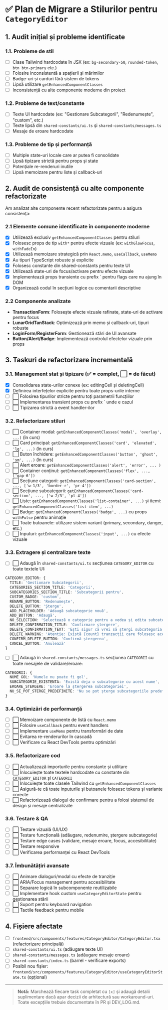 # ✅ Plan de Migrare a Stilurilor pentru `CategoryEditor`

## 1. Audit inițial și probleme identificate

### 1.1. Probleme de stil
- [ ] Clase Tailwind hardcodate în JSX (ex: `bg-secondary-50`, `rounded-token`, `btn btn-primary` etc.)
- [ ] Folosire inconsistentă a spațierii și mărimilor
- [ ] Badge-uri și carduri fără sistem de tokens
- [ ] Lipsă utilizare `getEnhancedComponentClasses`
- [ ] Inconsistență cu alte componente moderne din proiect

### 1.2. Probleme de text/constante
- [ ] Texte UI hardcodate (ex: "Gestionare Subcategorii", "Redenumește", "custom", etc.)
- [ ] Texte lipsă din `shared-constants/ui.ts` și `shared-constants/messages.ts`
- [ ] Mesaje de eroare hardcodate

### 1.3. Probleme de tip și performanță
- [ ] Multiple state-uri locale care ar putea fi consolidate
- [ ] Lipsă tipizare strictă pentru props și state
- [ ] Potențiale re-renderuri inutile
- [ ] Lipsă memoizare pentru liste și callback-uri

## 2. Audit de consistență cu alte componente refactorizate

Am analizat alte componente recent refactorizate pentru a asigura consistența:

### 2.1 Elemente comune identificate în componente moderne
- [x] Utilizează exclusiv `getEnhancedComponentClasses` pentru stiluri
- [x] Folosesc props de tip `with*` pentru efecte vizuale (ex: `withGlowFocus`, `withFadeIn`)
- [x] Utilizează memoizare strategică prin `React.memo`, `useCallback`, `useMemo`
- [x] Au tipuri TypeScript robuste și explicite
- [x] Folosesc constante din shared-constants pentru texte UI
- [x] Utilizează state-uri de focus/activare pentru efecte vizuale
- [x] Implementează props transiente cu prefix ` pentru flags care nu ajung în DOM
- [x] Organizează codul în secțiuni logice cu comentarii descriptive

### 2.2 Componente analizate
- **TransactionForm**: Folosește efecte vizuale rafinate, state-uri de activare pentru focus
- **LunarGridTanStack**: Optimizează prin memo și callback-uri, tipuri robuste
- **LoginForm/RegisterForm**: Gestionează stări de UI avansate
- **Button/Alert/Badge**: Implementează controlul efectelor vizuale prin props

## 3. Taskuri de refactorizare incrementală

### 3.1. Management stat și tipizare (✅ = complet, ⬜ = de făcut)
- [x] Consolidarea state-urilor conexe (ex: editingCell și deletingCell)
- [x] Definirea interfețelor explicite pentru toate props-urile interne
- [ ] ⬜ Folosirea tipurilor stricte pentru toți parametrii funcțiilor
- [ ] ⬜ Implementarea transient props cu prefix ` unde e cazul
- [ ] ⬜ Tipizarea strictă a event handler-ilor

### 3.2. Refactorizare stiluri
- [ ] ⬜ Container modal: `getEnhancedComponentClasses('modal', 'overlay', ...)` (în curs)
- [ ] ⬜ Card principal: `getEnhancedComponentClasses('card', 'elevated', 'lg', ...)` (în curs)
- [ ] ⬜ Buton închidere: `getEnhancedComponentClasses('button', 'ghost', 'sm', ...)` (în curs)
- [ ] ⬜ Alert eroare: `getEnhancedComponentClasses('alert', 'error', ... )`
- [ ] ⬜ Container conținut: `getEnhancedComponentClasses('flex', ..., ['gap-6'])`
- [ ] ⬜ Secțiune categorii: `getEnhancedComponentClasses('card-section', ..., ['w-1/3', 'border-r', 'pr-4'])`
- [ ] ⬜ Secțiune subcategorii: `getEnhancedComponentClasses('card-section', ..., ['w-2/3', 'pl-4'])`
- [ ] ⬜ Liste: `getEnhancedComponentClasses('list-container', ...)` și itemi: `getEnhancedComponentClasses('list-item', ...)`
- [ ] ⬜ Badge: `getEnhancedComponentClasses('badge', ...)` cu props `withPulse` pentru animație
- [ ] ⬜ Toate butoanele: utilizare sistem variant (primary, secondary, danger, etc.)
- [ ] ⬜ Inputuri: `getEnhancedComponentClasses('input', ...)` cu efecte vizuale

### 3.3. Extragere și centralizare texte
- [ ] ⬜ Adaugă în `shared-constants/ui.ts` secțiunea `CATEGORY_EDITOR` cu toate textele UI:
```ts
CATEGORY_EDITOR: {
  TITLE: 'Gestionare Subcategorii',
  CATEGORIES_SECTION_TITLE: 'Categorii',
  SUBCATEGORIES_SECTION_TITLE: 'Subcategorii pentru',
  CUSTOM_BADGE: 'custom',
  RENAME_BUTTON: 'Redenumește',
  DELETE_BUTTON: 'Șterge',
  ADD_PLACEHOLDER: 'Adaugă subcategorie nouă',
  ADD_BUTTON: 'Adaugă',
  NO_SELECTION: 'Selectează o categorie pentru a vedea și edita subcategoriile.',
  DELETE_CONFIRMATION_TITLE: 'Confirmare ștergere',
  DELETE_CONFIRMATION_TEXT: 'Ești sigur că vrei să ștergi subcategoria {subcat} din {cat}?',
  DELETE_WARNING: 'Atenție: Există {count} tranzacții care folosesc această subcategorie.',
  CONFIRM_DELETE_BUTTON: 'Confirmă ștergerea',
  CANCEL_BUTTON: 'Anulează'
}
```
- [ ] ⬜ Adaugă în `shared-constants/messages.ts` secțiunea `CATEGORII` cu toate mesajele de validare/eroare:
```ts
CATEGORII: {
  NUME_GOL: 'Numele nu poate fi gol',
  SUBCATEGORIE_EXISTENTA: 'Există deja o subcategorie cu acest nume',
  EROARE_STERGERE: 'Eroare la ștergerea subcategoriei',
  NU_SE_POT_STERGE_PREDEFINITE: 'Nu se pot șterge subcategoriile predefinite, doar cele personalizate.'
}
```

### 3.4. Optimizări de performanță
- [ ] ⬜ Memoizare componente de listă cu `React.memo`
- [ ] ⬜ Folosire `useCallback` pentru event handlers
- [ ] ⬜ Implementare `useMemo` pentru transformări de date
- [ ] ⬜ Evitarea re-renderurilor în cascadă
- [ ] ⬜ Verificare cu React DevTools pentru optimizări

### 3.5. Refactorizare cod
- [ ] ⬜ Actualizează importurile pentru constante și utilitare
- [ ] ⬜ Înlocuiește toate textele hardcodate cu constante din `CATEGORY_EDITOR` și `CATEGORII`
- [ ] ⬜ Înlocuiește toate clasele Tailwind cu `getEnhancedComponentClasses`
- [ ] ⬜ Asigură-te că toate inputurile și butoanele folosesc tokens și variante corecte
- [ ] ⬜ Refactorizează dialogul de confirmare pentru a folosi sistemul de design și mesaje centralizate

### 3.6. Testare & QA
- [ ] ⬜ Testare vizuală (UI/UX) 
- [ ] ⬜ Testare funcțională (adăugare, redenumire, ștergere subcategorie)
- [ ] ⬜ Testare edge cases (validare, mesaje eroare, focus, accesibilitate)
- [ ] ⬜ Testare responsive
- [ ] ⬜ Verificarea performanței cu React DevTools

### 3.7. Îmbunătățiri avansate
- [ ] ⬜ Animare dialoguri/modal cu efecte de tranziție
- [ ] ⬜ ARIA/Focus management pentru accesibilitate
- [ ] ⬜ Separare logică în subcomponente reutilizabile
- [ ] ⬜ Implementare hook custom `useCategoryEditorState` pentru gestionarea stării
- [ ] ⬜ Suport pentru keyboard navigation
- [ ] ⬜ Tactile feedback pentru mobile

## 4. Fișiere afectate
- [ ] `frontend/src/components/features/CategoryEditor/CategoryEditor.tsx` (refactorizare principală)
- [ ] `shared-constants/ui.ts` (adăugare texte UI)
- [ ] `shared-constants/messages.ts` (adăugare mesaje eroare)
- [ ] `shared-constants/index.ts` (barrel - verificare exports)
- [ ] Posibil nou fișier: `frontend/src/components/features/CategoryEditor/useCategoryEditorState.ts` (opțional)

---

> **Notă:** Marchează fiecare task completat cu `[x]` și adaugă detalii suplimentare dacă apar decizii de arhitectură sau workaround-uri. Toate excepțiile trebuie documentate în PR și DEV_LOG.md.
